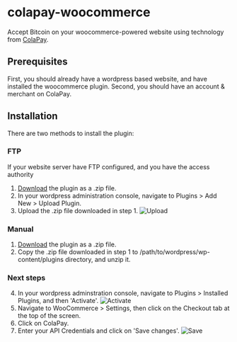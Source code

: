 colapay-woocommerce
===================

Accept Bitcoin on your woocommerce-powered website using
technology from [ColaPay](https://www.colapay.com).

## Prerequisites

First, you should already have a wordpress based website, and have installed the woocommerce plugin.
Second, you should have an account & merchant on ColaPay.

## Installation

There are two methods to install the plugin:

### FTP

If your website server have FTP configured, and you have the access authority

1. [Download](https://github.com/bobofzhang/colapay-woocommerce/archive/master.zip) the plugin as a .zip file.
2. In your wordpress administration console, navigate to Plugins > Add New > Upload Plugin.
3. Upload the .zip file downloaded in step 1. ![Upload](http://i.imgur.com/yqMnLXZ.jpg)

### Manual

1. [Download](https://github.com/bobofzhang/colapay-woocommerce/archive/master.zip) the plugin as a .zip file.
2. Copy the .zip file downloaded in step 1 to /path/to/wordpress/wp-content/plugins directory, and unzip it.

### Next steps
4. In your wordpress adminstration console, navigate to Plugins > Installed Plugins, and then 'Activate'. ![Activate](http://i.imgur.com/hh0Pq0G.jpg)
5. Navigate to WooCommerce > Settings, then click on the Checkout tab at the top of the screen.
6. Click on ColaPay.
7. Enter your API Credentials and click on 'Save changes'. ![Save](http://i.imgur.com/N5AEvec.jpg)

